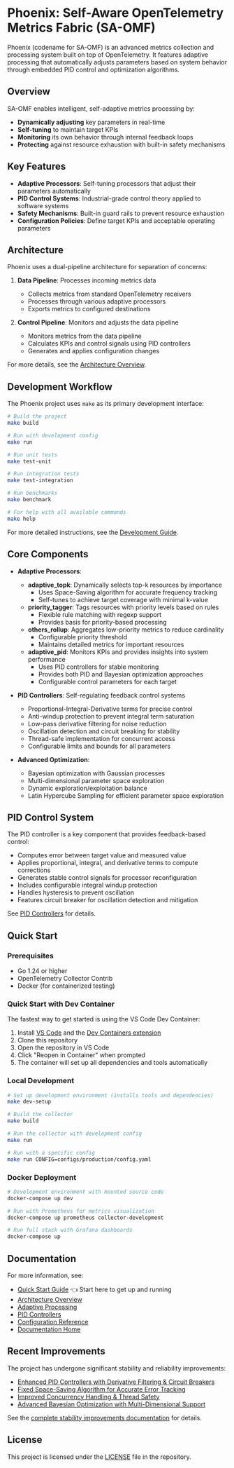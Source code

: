 # Phoenix: Self-Aware OpenTelemetry Metrics Fabric (SA-OMF)

Phoenix (codename for SA-OMF) is an advanced metrics collection and processing system built on top of OpenTelemetry. It features adaptive processing that automatically adjusts parameters based on system behavior through embedded PID control and optimization algorithms.

## Overview

SA-OMF enables intelligent, self-adaptive metrics processing by:

- **Dynamically adjusting** key parameters in real-time
- **Self-tuning** to maintain target KPIs
- **Monitoring** its own behavior through internal feedback loops
- **Protecting** against resource exhaustion with built-in safety mechanisms

## Key Features

- **Adaptive Processors**: Self-tuning processors that adjust their parameters automatically
- **PID Control Systems**: Industrial-grade control theory applied to software systems
- **Safety Mechanisms**: Built-in guard rails to prevent resource exhaustion
- **Configuration Policies**: Define target KPIs and acceptable operating parameters

## Architecture

Phoenix uses a dual-pipeline architecture for separation of concerns:

1. **Data Pipeline**: Processes incoming metrics data
   - Collects metrics from standard OpenTelemetry receivers
   - Processes through various adaptive processors
   - Exports metrics to configured destinations

2. **Control Pipeline**: Monitors and adjusts the data pipeline
   - Monitors metrics from the data pipeline
   - Calculates KPIs and control signals using PID controllers
   - Generates and applies configuration changes

For more details, see the [Architecture Overview](docs/architecture.md).

## Development Workflow

The Phoenix project uses `make` as its primary development interface:

```bash
# Build the project
make build

# Run with development config
make run

# Run unit tests
make test-unit

# Run integration tests
make test-integration

# Run benchmarks
make benchmark

# For help with all available commands
make help
```

For more detailed instructions, see the [Development Guide](docs/development-guide.md).

## Core Components

- **Adaptive Processors**:
  - **adaptive_topk**: Dynamically selects top-k resources by importance
    - Uses Space-Saving algorithm for accurate frequency tracking
    - Self-tunes to achieve target coverage with minimal k-value
  - **priority_tagger**: Tags resources with priority levels based on rules
    - Flexible rule matching with regexp support
    - Provides basis for priority-based processing
  - **others_rollup**: Aggregates low-priority metrics to reduce cardinality
    - Configurable priority threshold
    - Maintains detailed metrics for important resources
  - **adaptive_pid**: Monitors KPIs and provides insights into system performance
    - Uses PID controllers for stable monitoring
    - Provides both PID and Bayesian optimization approaches
    - Configurable control parameters for each target

- **PID Controllers**: Self-regulating feedback control systems
  - Proportional-Integral-Derivative terms for precise control
  - Anti-windup protection to prevent integral term saturation
  - Low-pass derivative filtering for noise reduction
  - Oscillation detection and circuit breaking for stability
  - Thread-safe implementation for concurrent access
  - Configurable limits and bounds for all parameters

- **Advanced Optimization**:
  - Bayesian optimization with Gaussian processes
  - Multi-dimensional parameter space exploration
  - Dynamic exploration/exploitation balance
  - Latin Hypercube Sampling for efficient parameter space exploration

## PID Control System

The PID controller is a key component that provides feedback-based control:

- Computes error between target value and measured value
- Applies proportional, integral, and derivative terms to compute corrections
- Generates stable control signals for processor reconfiguration
- Includes configurable integral windup protection
- Handles hysteresis to prevent oscillation
- Features circuit breaker for oscillation detection and mitigation

See [PID Controllers](docs/pid-controllers.md) for details.

## Quick Start

### Prerequisites

- Go 1.24 or higher
- OpenTelemetry Collector Contrib
- Docker (for containerized testing)

### Quick Start with Dev Container

The fastest way to get started is using the VS Code Dev Container:

1. Install [VS Code](https://code.visualstudio.com/) and the [Dev Containers extension](https://marketplace.visualstudio.com/items?itemName=ms-vscode-remote.remote-containers)
2. Clone this repository
3. Open the repository in VS Code
4. Click "Reopen in Container" when prompted
5. The container will set up all dependencies and tools automatically

### Local Development

```bash
# Set up development environment (installs tools and dependencies)
make dev-setup

# Build the collector
make build

# Run the collector with development config
make run 

# Run with a specific config
make run CONFIG=configs/production/config.yaml
```

### Docker Deployment

```bash
# Development environment with mounted source code
docker-compose up dev

# Run with Prometheus for metrics visualization
docker-compose up prometheus collector-development

# Run full stack with Grafana dashboards
docker-compose up
```

## Documentation

For more information, see:

- [Quick Start Guide](docs/quick-start.md) 👈 Start here to get up and running
- [Architecture Overview](docs/architecture.md)
- [Adaptive Processing](docs/adaptive-processing.md)
- [PID Controllers](docs/pid-controllers.md)
- [Configuration Reference](docs/configuration-reference.md)
- [Documentation Home](docs/README.md)

## Recent Improvements

The project has undergone significant stability and reliability improvements:

- [Enhanced PID Controllers with Derivative Filtering & Circuit Breakers](docs/improvements/stability-improvements.md#1-pid-controller-enhancements)
- [Fixed Space-Saving Algorithm for Accurate Error Tracking](docs/improvements/stability-improvements.md#2-space-saving-algorithm-corrections)
- [Improved Concurrency Handling & Thread Safety](docs/improvements/stability-improvements.md#3-concurrency-handling-improvements)
- [Advanced Bayesian Optimization with Multi-Dimensional Support](docs/improvements/stability-improvements.md#4-bayesian-optimization-enhancements)

See the [complete stability improvements documentation](docs/improvements/stability-improvements.md) for details.

## License

This project is licensed under the [LICENSE](LICENSE) file in the repository.